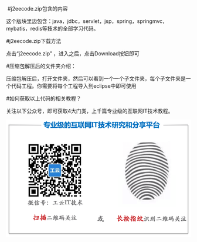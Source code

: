  #j2eecode.zip包含的内容  

这个版块里边包含：java，jdbc，servlet，jsp，spring，springmvc，mybatis，redis等技术的全部学习代码。 

#j2eecode.zip下载方法

点击“j2eecode.zip” ，进入之后，点击Download按钮即可

#压缩包解压后的文件夹介绍：  

压缩包解压后，打开文件夹，然后可以看到一个一个子文件夹，每个子文件夹是一个代码工程。你需要将每个工程导入到eclipse中即可使用

#如何获取以上代码的相关教程？

关注以下公众号，即可获取4大门类，上千篇专业级的互联网IT技术教程。

![](https://github.com/gongyunit/resources/blob/master/ewm3.png) 
